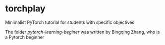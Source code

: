 # torchplay
Minimalist PyTorch tutorial for students with specific objectives

The folder *pytorch-learning-beginer* was written by Bingqing Zhang, who is a Pytorch beginner

